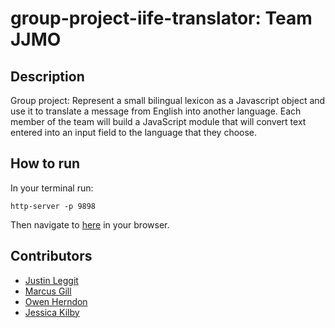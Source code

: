 # group-project-iife-translator: Team JJMO

## Description
Group project:  Represent a small bilingual lexicon as a Javascript object and use it to translate a message from English into another language. Each member of the team will build a JavaScript module that will convert text entered into an input field to the language that they choose.

## How to run
In your terminal run:
```
http-server -p 9898
```
Then navigate to [here](http://localhost:9898) in your browser.

## Contributors
- [Justin Leggit](https://github.com/justinal64)
- [Marcus Gill](https://github.com/jmarcusgill)
- [Owen Herndon](https://github.com/owenherndon)
- [Jessica Kilby](https://github.com/jessicakilby)